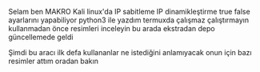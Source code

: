 Selam ben MAKRO Kali linux'da IP sabitleme IP dinamikleştirme true false ayarlarını yapabiliyor python3 ile yazdım termuxda çalışmaz çalıştırmayın  kullanmadan önce resimleri inceleyin bu arada ekstradan depo güncellemede geldi

Şimdi bu aracı ilk defa kullananlar ne istediğini anlamıyacak onun için bazı resimler attım oradan bakın
